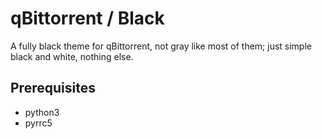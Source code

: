 # qBittorrent / Black

A fully black theme for qBittorrent, not gray like most of them; just simple black and white, nothing else.

## Prerequisites

- python3
- pyrrc5
